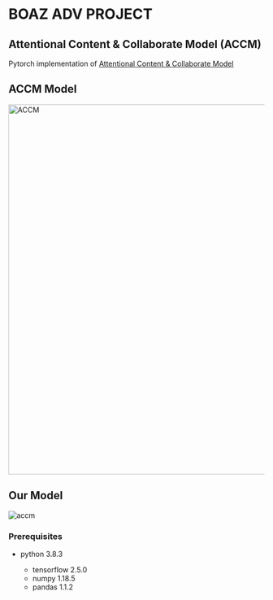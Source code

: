 # BOAZ ADV PROJECT


## Attentional Content & Collaborate Model (ACCM)

Pytorch implementation of [Attentional Content & Collaborate Model](https://dl.acm.org/doi/abs/10.1145/3269206.3271710)

## ACCM Model
<img width="728" alt="ACCM" src="https://user-images.githubusercontent.com/52459996/113511062-ed13d680-9598-11eb-9615-b2a83d21cdf4.jpg">

## Our Model
![accm](https://user-images.githubusercontent.com/52459996/127706731-304afe48-a73b-4147-9d4b-45b105fb7f72.jpg)
### Prerequisites 

- python 3.8.3

  - tensorflow 2.5.0
  - numpy 1.18.5 
  - pandas 1.1.2




